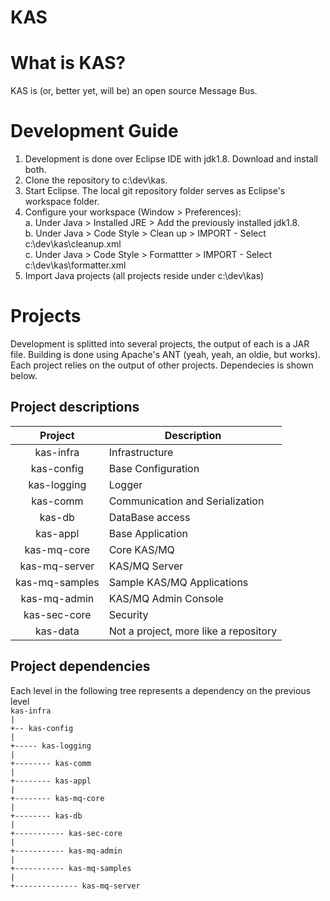 KAS
===

# What is KAS?
KAS is (or, better yet, will be) an open source Message Bus.

# Development Guide
1. Development is done over Eclipse IDE with jdk1.8. Download and install both.
2. Clone the repository to c:\dev\kas.
3. Start Eclipse. The local git repository folder serves as Eclipse's workspace folder.
4. Configure your workspace (Window > Preferences):<br>
  a. Under Java > Installed JRE > Add the previously installed jdk1.8.<br>
  b. Under Java > Code Style > Clean up > IMPORT - Select c:\dev\kas\cleanup.xml<br>
  c. Under Java > Code Style > Formattter > IMPORT - Select c:\dev\kas\formatter.xml
5. Import Java projects (all projects reside under c:\dev\kas)

# Projects
Development is splitted into several projects, the output of each is a JAR file.
Building is done using Apache's ANT (yeah, yeah, an oldie, but works).
Each project relies on the output of other projects. Dependecies is shown below.

## Project descriptions

| Project        | Description   |
|:--------------:|---------------|
| kas-infra      | Infrastructure |
| kas-config     | Base Configuration |
| kas-logging    | Logger |
| kas-comm       | Communication and Serialization |
| kas-db         | DataBase access |
| kas-appl       | Base Application |
| kas-mq-core    | Core KAS/MQ |
| kas-mq-server  | KAS/MQ Server     |
| kas-mq-samples | Sample KAS/MQ Applications |
| kas-mq-admin   | KAS/MQ Admin Console |
| kas-sec-core   | Security |
| kas-data       | Not a project, more like a repository |

## Project dependencies
Each level in the following tree represents a dependency on the previous level<br>
`kas-infra`<br>
`|`<br>
`+-- kas-config`<br>
`|`<br>
`+----- kas-logging`<br>
`|`<br>
`+-------- kas-comm`<br>
`|`<br>
`+-------- kas-appl`<br>
`|`<br>
`+-------- kas-mq-core`<br>
`|`<br>
`+-------- kas-db`<br>
`|`<br>
`+----------- kas-sec-core`<br>
`|`<br>
`+----------- kas-mq-admin`<br>
`|`<br>
`+----------- kas-mq-samples`<br>
`|`<br>
`+-------------- kas-mq-server`<br>
